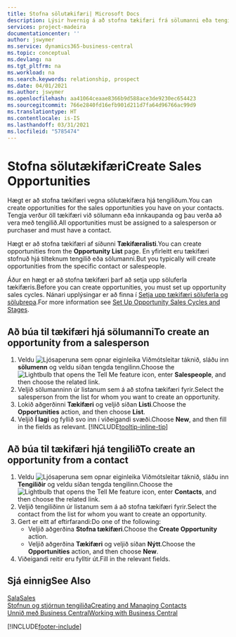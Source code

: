 ```yaml
---
title: Stofna sölutækifæri| Microsoft Docs
description: Lýsir hvernig á að stofna tækifæri frá sölumanni eða tengilið í Business Central.
services: project-madeira
documentationcenter: ''
author: jswymer
ms.service: dynamics365-business-central
ms.topic: conceptual
ms.devlang: na
ms.tgt_pltfrm: na
ms.workload: na
ms.search.keywords: relationship, prospect
ms.date: 04/01/2021
ms.author: jswymer
ms.openlocfilehash: aa41064ceaae8366b9d588ace3de9230ec654423
ms.sourcegitcommit: 766e2840fd16efb901d211d7fa64d96766ac99d9
ms.translationtype: HT
ms.contentlocale: is-IS
ms.lasthandoff: 03/31/2021
ms.locfileid: "5785474"
---
```

# <a name="create-sales-opportunities"></a><span data-ttu-id="dca84-103">Stofna sölutækifæri</span><span class="sxs-lookup"><span data-stu-id="dca84-103">Create Sales Opportunities</span></span>
<span data-ttu-id="dca84-104">Hægt er að stofna tækifæri vegna sölutækifæra hjá tengiliðum.</span><span class="sxs-lookup"><span data-stu-id="dca84-104">You can create opportunities for the sales opportunities you have on your contacts.</span></span> <span data-ttu-id="dca84-105">Tengja verður öll tækifæri við sölumann eða innkaupanda og þau verða að vera með tengilið.</span><span class="sxs-lookup"><span data-stu-id="dca84-105">All opportunities must be assigned to a salesperson or purchaser and must have a contact.</span></span>

<span data-ttu-id="dca84-106">Hægt er að stofna tækifæri af síðunni **Tækifæralisti**.</span><span class="sxs-lookup"><span data-stu-id="dca84-106">You can create opportunities from the **Opportunity List** page.</span></span> <span data-ttu-id="dca84-107">En yfirleitt eru tækifæri stofnuð hjá tilteknum tengilið eða sölumanni.</span><span class="sxs-lookup"><span data-stu-id="dca84-107">But you typically will create opportunities from the specific contact or salespeople.</span></span>

<span data-ttu-id="dca84-108">Áður en hægt er að stofna tækifæri þarf að setja upp söluferla tækifæris.</span><span class="sxs-lookup"><span data-stu-id="dca84-108">Before you can create opportunities, you must set up opportunity sales cycles.</span></span> <span data-ttu-id="dca84-109">Nánari upplýsingar er að finna í [Setja upp tækifæri söluferla og söluþrepa](marketing-how-setup-opportunity-sales-cycles-stages.md).</span><span class="sxs-lookup"><span data-stu-id="dca84-109">For more information see [Set Up Opportunity Sales Cycles and Stages](marketing-how-setup-opportunity-sales-cycles-stages.md).</span></span>

## <a name="to-create-an-opportunity-from-a-salesperson"></a><span data-ttu-id="dca84-110">Að búa til tækifæri hjá sölumanni</span><span class="sxs-lookup"><span data-stu-id="dca84-110">To create an opportunity from a salesperson</span></span>
1. <span data-ttu-id="dca84-111">Veldu ![Ljósaperuna sem opnar eiginleika Viðmótsleitar](media/ui-search/search_small.png "Segðu mér hvað þú vilt gera") táknið, sláðu inn **sölumenn** og veldu síðan tengda tengilinn.</span><span class="sxs-lookup"><span data-stu-id="dca84-111">Choose the ![Lightbulb that opens the Tell Me feature](media/ui-search/search_small.png "Tell me what you want to do") icon, enter **Salespeople**, and then choose the related link.</span></span>
2. <span data-ttu-id="dca84-112">Veljið sölumanninn úr listanum sem á að stofna tækifæri fyrir.</span><span class="sxs-lookup"><span data-stu-id="dca84-112">Select the salesperson from the list for whom you want to create an opportunity.</span></span>
3. <span data-ttu-id="dca84-113">Lokið aðgerðinni **Tækifæri** og veljið síðan **Listi**.</span><span class="sxs-lookup"><span data-stu-id="dca84-113">Choose the **Opportunities** action, and then choose **List**.</span></span>
4. <span data-ttu-id="dca84-114">Veljið **Í lagi** og fyllið svo inn í viðeigandi svæði.</span><span class="sxs-lookup"><span data-stu-id="dca84-114">Choose **New**, and then fill in the fields as relevant.</span></span> [!INCLUDE[tooltip-inline-tip](includes/tooltip-inline-tip_md.md)]  



## <a name="to-create-an-opportunity-from-a-contact"></a><span data-ttu-id="dca84-115">Að búa til tækifæri hjá tengilið</span><span class="sxs-lookup"><span data-stu-id="dca84-115">To create an opportunity from a contact</span></span>
1. <span data-ttu-id="dca84-116">Veldu ![Ljósaperuna sem opnar eiginleika Viðmótsleitar](media/ui-search/search_small.png "Segðu mér hvað þú vilt gera") táknið, sláðu inn **Tengiliðir** og veldu síðan tengda tengilinn.</span><span class="sxs-lookup"><span data-stu-id="dca84-116">Choose the ![Lightbulb that opens the Tell Me feature](media/ui-search/search_small.png "Tell me what you want to do") icon, enter **Contacts**, and then choose the related link.</span></span>
2. <span data-ttu-id="dca84-117">Veljið tengiliðinn úr listanum sem á að stofna tækifæri fyrir.</span><span class="sxs-lookup"><span data-stu-id="dca84-117">Select the contact from the list for whom you want to create an opportunity.</span></span>
3. <span data-ttu-id="dca84-118">Gert er eitt af eftirfarandi:</span><span class="sxs-lookup"><span data-stu-id="dca84-118">Do one of the following:</span></span>
   * <span data-ttu-id="dca84-119">Veljið aðgerðina **Stofna tækifæri**.</span><span class="sxs-lookup"><span data-stu-id="dca84-119">Choose the **Create Opportunity** action.</span></span>
   * <span data-ttu-id="dca84-120">Veljið aðgerðina **Tækifæri** og veljið síðan **Nýtt**.</span><span class="sxs-lookup"><span data-stu-id="dca84-120">Choose the  **Opportunities** action, and then choose **New**.</span></span>
4. <span data-ttu-id="dca84-121">Viðeigandi reitir eru fylltir út.</span><span class="sxs-lookup"><span data-stu-id="dca84-121">Fill in the relevant fields.</span></span>

## <a name="see-also"></a><span data-ttu-id="dca84-122">Sjá einnig</span><span class="sxs-lookup"><span data-stu-id="dca84-122">See Also</span></span>
[<span data-ttu-id="dca84-123">Sala</span><span class="sxs-lookup"><span data-stu-id="dca84-123">Sales</span></span>](sales-manage-sales.md)  
[<span data-ttu-id="dca84-124">Stofnun og stjórnun tengiliða</span><span class="sxs-lookup"><span data-stu-id="dca84-124">Creating and Managing Contacts</span></span>](marketing-contacts.md)  
[<span data-ttu-id="dca84-125">Unnið með Business Central</span><span class="sxs-lookup"><span data-stu-id="dca84-125">Working with Business Central</span></span>](ui-work-product.md)


[!INCLUDE[footer-include](includes/footer-banner.md)]